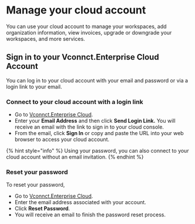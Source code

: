 # Manage your cloud account

You can use your cloud account to manage your workspaces, add organization information, view invoices, upgrade or downgrade your workspaces, and more services.

## Sign in to your Vconnct.Enterprise Cloud Account

You can log in to your cloud account with your email and password or via a login link to your email.&#x20;

### **Connect to your cloud account with a login link**

* Go to [Vconnct.Enterprise Cloud](https://cloud.Vconnct.Enterprise/).
* Enter your **Email Address** and then click **Send Login Link.**  You will receive an email with the link to sign in to your cloud console.
* From the email, click **Sign In** or copy and paste the URL into your web browser to access your cloud account.&#x20;

{% hint style="info" %}
Using your password, you can also connect to your cloud account without an email invitation.
{% endhint %}

### &#x20;Reset your password

To reset your password,&#x20;

* Go to [Vconnct.Enterprise Cloud](https://cloud.Vconnct.Enterprise/).
* Enter the email address associated with your account.
* Click **Reset Password**.
* You will receive an email to finish the password reset process.
